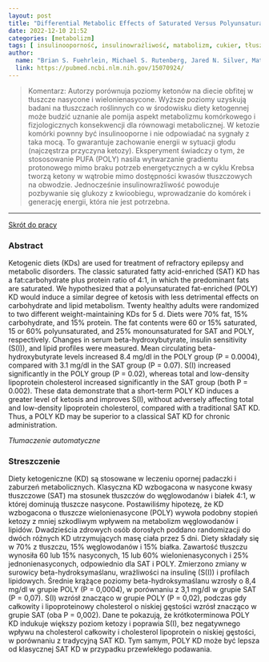 ```yaml
---
layout: post
title: "Differential Metabolic Effects of Saturated Versus Polyunsaturated Fats in Ketogenic Diets "
date: 2022-12-10 21:52
categories: [metabolizm]
tags: [ insulinooporność, insulinowrażliwość, matabolizm, cukier, tłuszcz, dieta, ketoza, pufa]
author:
  name: "Brian S. Fuehrlein, Michael S. Rutenberg, Jared N. Silver, Matthew W. Warren, Douglas W. Theriaque, Glen E. Duncan, Peter W. Stacpoole, Mark L. Brantly "
  link: https://pubmed.ncbi.nlm.nih.gov/15070924/
---
```


> Komentarz:
> Autorzy porównuja poziomy ketonów na diecie obfitej w tłuszcze nasycone i wielonienasycone.
> Wyższe poziomy uzyskują badani na tłuszczach roślinnych co w środowisku diety ketogennej może budzić uznanie ale pomija aspekt metabolizmu komórkowego i fizjologicznych konsekwencji dla równowagi metabolicznej.
> W ketozie komórki pownny być insulinooporne i nie odpowiadać na sygnały z taka mocą. To gwarantuje zachowanie energii w sytuacji głodu (najczęstrza przyczyna ketozy).
> Eksperyment świadczy o tym, że stososowanie PUFA (POLY) nasila wytwarzanie gradientu protonowego mimo braku potrzeb energetycznych a w cyklu Krebsa tworzą ketony w wątrobie mimo dostępności kwasów tłuszczowych na obwodzie. Jednocześnie insulinowrażliwość powoduje pozbywanie się glukozy z kwioobiegu, wprowadzanie do komórek i generację energii, która nie jest potrzebna.


<hr>

[Skrót do pracy](https://pubmed.ncbi.nlm.nih.gov/15070924/) 

### Abstract
Ketogenic diets (KDs) are used for treatment of refractory epilepsy and metabolic disorders. The classic saturated fatty acid-enriched (SAT) KD has a fat:carbohydrate plus protein ratio of 4:1, in which the predominant fats are saturated. We hypothesized that a polyunsaturated fat-enriched (POLY) KD would induce a similar degree of ketosis with less detrimental effects on carbohydrate and lipid metabolism. Twenty healthy adults were randomized to two different weight-maintaining KDs for 5 d. Diets were 70% fat, 15% carbohydrate, and 15% protein. The fat contents were 60 or 15% saturated, 15 or 60% polyunsaturated, and 25% monounsaturated for SAT and POLY, respectively. Changes in serum beta-hydroxybutyrate, insulin sensitivity (S(I)), and lipid profiles were measured. Mean circulating beta-hydroxybutyrate levels increased 8.4 mg/dl in the POLY group (P = 0.0004), compared with 3.1 mg/dl in the SAT group (P = 0.07). S(I) increased significantly in the POLY group (P = 0.02), whereas total and low-density lipoprotein cholesterol increased significantly in the SAT group (both P = 0.002). These data demonstrate that a short-term POLY KD induces a greater level of ketosis and improves S(I), without adversely affecting total and low-density lipoprotein cholesterol, compared with a traditional SAT KD. Thus, a POLY KD may be superior to a classical SAT KD for chronic administration.

*Tłumaczenie automatyczne*

### Streszczenie
Diety ketogeniczne (KD) są stosowane w leczeniu opornej padaczki i zaburzeń metabolicznych. Klasyczna KD wzbogacona w nasycone kwasy tłuszczowe (SAT) ma stosunek tłuszczów do węglowodanów i białek 4:1, w której dominują tłuszcze nasycone. Postawiliśmy hipotezę, że KD wzbogacona o tłuszcze wielonienasycone (POLY) wywoła podobny stopień ketozy z mniej szkodliwym wpływem na metabolizm węglowodanów i lipidów. Dwadzieścia zdrowych osób dorosłych poddano randomizacji do dwóch różnych KD utrzymujących masę ciała przez 5 dni. Diety składały się w 70% z tłuszczu, 15% węglowodanów i 15% białka. Zawartość tłuszczu wynosiła 60 lub 15% nasyconych, 15 lub 60% wielonienasyconych i 25% jednonienasyconych, odpowiednio dla SAT i POLY. Zmierzono zmiany w surowicy beta-hydroksymaślanu, wrażliwości na insulinę (S(I)) i profilach lipidowych. Średnie krążące poziomy beta-hydroksymaślanu wzrosły o 8,4 mg/dl w grupie POLY (P = 0,0004), w porównaniu z 3,1 mg/dl w grupie SAT (P = 0,07). S(I) wzrósł znacząco w grupie POLY (P = 0,02), podczas gdy całkowity i lipoproteinowy cholesterol o niskiej gęstości wzrósł znacząco w grupie SAT (oba P = 0,002). Dane te pokazują, że krótkoterminowa POLY KD indukuje większy poziom ketozy i poprawia S(I), bez negatywnego wpływu na cholesterol całkowity i cholesterol lipoprotein o niskiej gęstości, w porównaniu z tradycyjną SAT KD. Tym samym, POLY KD może być lepsza od klasycznej SAT KD w przypadku przewlekłego podawania.

